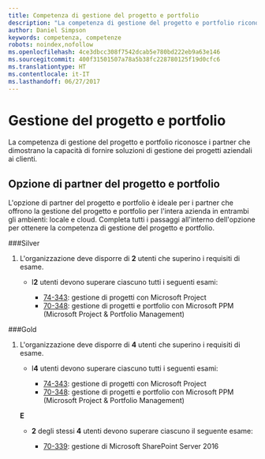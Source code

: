 ```yaml
---
title: Competenza di gestione del progetto e portfolio
description: "La competenza di gestione del progetto e portfolio riconosce i partner che dimostrano la capacità di fornire soluzioni di gestione dei progetti aziendali ai clienti."
author: Daniel Simpson
keywords: competenza, competenze
robots: noindex,nofollow
ms.openlocfilehash: 4ce3dbcc308f7542dcab5e780bd222eb9a63e146
ms.sourcegitcommit: 400f31501507a78a5b38fc228780125f19d0cfc6
ms.translationtype: HT
ms.contentlocale: it-IT
ms.lasthandoff: 06/27/2017
---
```

# <a name="project-and-portfolio-management"></a>Gestione del progetto e portfolio 
La competenza di gestione del progetto e portfolio riconosce i partner che dimostrano la capacità di fornire soluzioni di gestione dei progetti aziendali ai clienti.

## <a name="project-and-portfolio-partner-option"></a>Opzione di partner del progetto e portfolio
L'opzione di partner del progetto e portfolio è ideale per i partner che offrono la gestione del progetto e portfolio per l'intera azienda in entrambi gli ambienti: locale e cloud. Completa tutti i passaggi all'interno dell'opzione per ottenere la competenza di gestione del progetto e portfolio.

###<a name="silver"></a>Silver
1. L'organizzazione deve disporre di **2** utenti che superino i requisiti di esame.

    - I**2** utenti devono superare ciascuno tutti i seguenti esami:

        * [74-343](https://www.microsoft.com/en-us/learning/exam-74-343.aspx): gestione di progetti con Microsoft Project
        * [70-348](https://www.microsoft.com/en-us/learning/exam-70-348.aspx): gestione di progetti e portfolio con Microsoft PPM (Microsoft Project & Portfolio Management)

###<a name="gold"></a>Gold
1. L'organizzazione deve disporre di **4** utenti che superino i requisiti di esame.

    - I**4** utenti devono superare ciascuno tutti i seguenti esami:

        * [74-343](https://www.microsoft.com/en-us/learning/exam-74-343.aspx): gestione di progetti con Microsoft Project
        * [70-348](https://www.microsoft.com/en-us/learning/exam-70-348.aspx): gestione di progetti e portfolio con Microsoft PPM (Microsoft Project & Portfolio Management)

    **E** 

    - **2** degli stessi **4** utenti devono superare ciascuno il seguente esame:

        *  [70-339](https://www.microsoft.com/en-us/learning/exam-70-339.aspx): gestione di Microsoft SharePoint Server 2016
